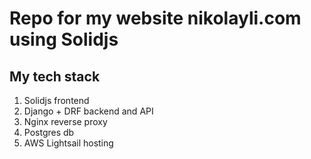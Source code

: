 # Repo for my website nikolayli.com using Solidjs

## My tech stack
1. Solidjs  frontend
2. Django + DRF backend and API
3. Nginx reverse proxy
4. Postgres db
5. AWS Lightsail hosting
